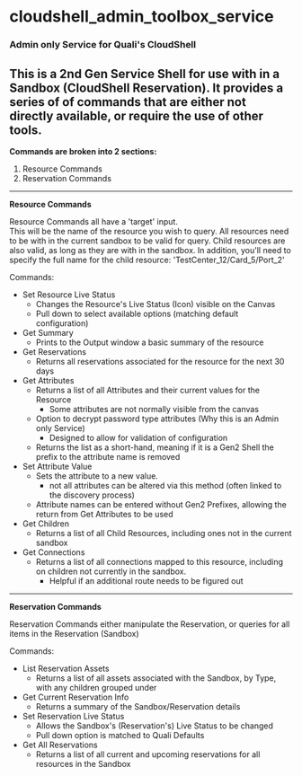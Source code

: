 # cloudshell_admin_toolbox_service


### Admin only Service for Quali's CloudShell
This is a 2nd Gen Service Shell for use with in a Sandbox (CloudShell Reservation).
It provides a series of of commands that are either not directly available, or require the use of other tools.
---
**Commands are broken into 2 sections:**
1. Resource Commands
2. Reservation Commands

---
**Resource Commands**

Resource Commands all have a 'target' input.  
This will be the name of the resource you wish to query.
All resources need to be with in the current sandbox to be valid for query.
Child resources are also valid, as long as they are with in the sandbox.
In addition, you'll need to specify the full name for the child resource:  'TestCenter_12/Card_5/Port_2'

Commands:
* Set Resource Live Status
    * Changes the Resource's Live Status (Icon) visible on the Canvas
    * Pull down to select available options (matching default configuration)
* Get Summary
    * Prints to the Output window a basic summary of the resource
* Get Reservations
    * Returns all reservations associated for the resource for the next 30 days
* Get Attributes
    * Returns a list of all Attributes and their current values for the Resource
        * Some attributes are not normally visible from the canvas
    * Option to decrypt password type attributes (Why this is an Admin only Service)
        * Designed to allow for validation of configuration
    * Returns the list as a short-hand, meaning if it is a Gen2 Shell the prefix to the attribute name is removed
* Set Attribute Value
    * Sets the attribute to a new value.
        * not all attributes can be altered via this method (often linked to the discovery process)
    * Attribute names can be entered without Gen2 Prefixes, allowing the return from Get Attributes to be used
* Get Children
    * Returns a list of all Child Resources, including ones not in the current sandbox
* Get Connections
    * Returns a list of all connections mapped to this resource, including on children not currently in the sandbox.
        * Helpful if an additional route needs to be figured out
        
---
**Reservation Commands**

Reservation Commands either manipulate the Reservation, or queries for all items in the Reservation (Sandbox)

Commands:
* List Reservation Assets
    * Returns a list of all assets associated with the Sandbox, by Type, with any children grouped under
* Get Current Reservation Info
    * Returns a summary of the Sandbox/Reservation details
* Set Reservation Live Status
    * Allows the Sandbox's (Reservation's) Live Status to be changed
    * Pull down option is matched to Quali Defaults
* Get All Reservations
    * Returns a list of all current and upcoming reservations for all resources in the Sandbox
     


